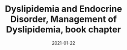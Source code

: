 ---
title: "Dyslipidemia and Endocrine Disorder, Management of Dyslipidemia, book chapter"
collection: publications
permalink: /publication/2021-Dyslipidemia
date: 2021-01-22
venue: 'IntechOpen'
paperurl: '/files/pdf/publication/publication06.pdf'
link: 'DOI: 10.5772/intechopen.95756'
citation: 'Legesse Habte, Mezgebu, Etsegenet Assefa Beyene, and Teka Obsa Feyisa. 2021. ‘Dyslipidemia and Endocrine Disorder’. Management of Dyslipidemia. IntechOpen. doi:10.5772/intechopen.95756.'
---